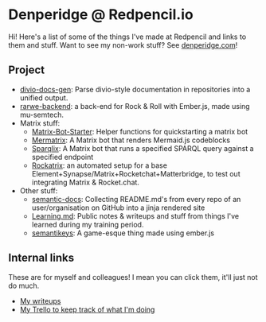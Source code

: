 # Denperidge @ Redpencil.io

Hi! Here's a list of some of the things I've made at Redpencil and links to them and stuff.
Want to see my non-work stuff? See [denperidge.com](https://denperidge.com)!

## Project
- [divio-docs-gen](https://github.com/Denperidge-Redpencil/divio-docs-gen): Parse divio-style documentation in repositories into a unified output.
- [rarwe-backend]([https://github.com/Denperidge-Redpencil/rarwe-backend](https://github.com/Denperidge-Redpencil/rarwe-backend)): a back-end for Rock & Roll with Ember.js, made using mu-semtech.
- Matrix stuff:
  - [Matrix-Bot-Starter](https://github.com/Denperidge-Redpencil/Matrix-Bot-Starter): Helper functions for quickstarting a matrix bot
  - [Mermatrix](https://github.com/Denperidge-Redpencil/Mermatrix): A Matrix bot that renders Mermaid.js codeblocks
  - [Sparqlix](https://github.com/Denperidge-Redpencil/Sparqlix): A Matrix bot that runs a specified SPARQL query against a specified endpoint
  - [Rockatrix](https://github.com/Denperidge-Redpencil/rockatrix): an automated setup for a base Element+Synapse/Matrix+Rocketchat+Matterbridge, to test out integrating Matrix & Rocket.chat.
- Other stuff:
  - [semantic-docs](https://github.com/Denperidge-Redpencil/semantic-docs): Collecting README.md's from every repo of an user/organisation on GitHub into a jinja rendered site
  - [Learning.md](https://github.com/Denperidge-Redpencil/Learning.md): Public notes & writeups and stuff from things I've learned during my training period.
  - [semantikeys](https://github.com/Denperidge-Redpencil/semantikeys): A game-esque thing made using ember.js


## Internal links
These are for myself and colleagues! I mean you can click them, it'll just not do much.
- [My writeups](https://drive.google.com/drive/folders/1QXAGnP7mnzLpZeVSWJwtvcehBbRzquqV?usp=sharing)
- [My Trello to keep track of what I'm doing](https://trello.com/b/rcT3g32j/redpencil)
